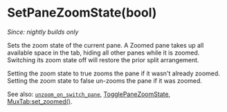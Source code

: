 # SetPaneZoomState(bool)

*Since: nightly builds only*

Sets the zoom state of the current pane.  A Zoomed pane takes up
all available space in the tab, hiding all other panes while it is zoomed.
Switching its zoom state off will restore the prior split arrangement.

Setting the zoom state to true zooms the pane if it wasn't already zoomed.
Setting the zoom state to false un-zooms the pane if it was zoomed.

See also: [`unzoom_on_switch_pane`](../config/unzoom_on_switch_pane.md),
[TogglePaneZoomState](TogglePaneZoomState.md),
[MuxTab:set_zoomed()](../MuxTab/set_zoomed.md).
